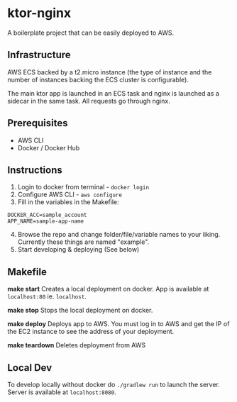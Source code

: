 
# ktor-nginx  

A boilerplate project that can be easily deployed to AWS.  
  
## Infrastructure

AWS ECS backed by a t2.micro instance (the type of instance and the number of instances backing the ECS cluster is configurable).

The main ktor app is launched in an ECS task and nginx is launched as a sidecar in the same task. All requests go through nginx.

## Prerequisites 

 - AWS CLI
 - Docker / Docker Hub

## Instructions

 1. Login to docker from terminal - `docker login`
 2. Configure AWS CLI - `aws configure`
3. Fill in the variables in the Makefile:
```
DOCKER_ACC=sample_account
APP_NAME=sample-app-name
```
4. Browse the repo and change folder/file/variable names to your liking. Currently these things are named "example".
5. Start developing & deploying (See below)

## Makefile

**make start**
Creates a local deployment on docker. App is available at `localhost:80` ie. `localhost`.

**make stop**
Stops the local deployment on docker.

**make deploy**
Deploys app to AWS. You must log in to AWS and get the IP of the EC2 instance to see the address of your deployment.

**make teardown**
Deletes deployment from AWS

## Local Dev

To develop locally without docker do `./gradlew run` to launch the server. Server is available at `localhost:8080`.